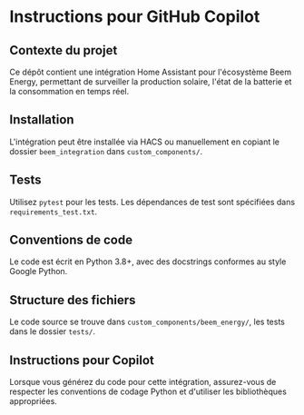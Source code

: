 # Instructions pour GitHub Copilot

## Contexte du projet
Ce dépôt contient une intégration Home Assistant pour l'écosystème Beem Energy, permettant de surveiller la production solaire, l'état de la batterie et la consommation en temps réel.

## Installation
L'intégration peut être installée via HACS ou manuellement en copiant le dossier `beem_integration` dans `custom_components/`.

## Tests
Utilisez `pytest` pour les tests. Les dépendances de test sont spécifiées dans `requirements_test.txt`.

## Conventions de code
Le code est écrit en Python 3.8+, avec des docstrings conformes au style Google Python.

## Structure des fichiers
Le code source se trouve dans `custom_components/beem_energy/`, les tests dans le dossier `tests/`.

## Instructions pour Copilot
Lorsque vous générez du code pour cette intégration, assurez-vous de respecter les conventions de codage Python et d'utiliser les bibliothèques appropriées.
